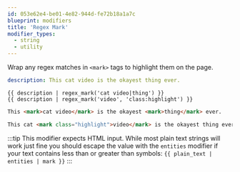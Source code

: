 ```yaml
---
id: 053e62e4-be01-4e82-944d-fe72b18a1a7c
blueprint: modifiers
title: 'Regex Mark'
modifier_types:
  - string
  - utility
---
```

Wrap any regex matches in `<mark>` tags to highlight them on the page.

```yaml
description: This cat video is the okayest thing ever.
```

```
{{ description | regex_mark('cat video|thing') }}
{{ description | regex_mark('video', 'class:highlight') }}
```

```html
This <mark>cat video</mark> is the okayest <mark>thing</mark> ever.
```

```html
This cat <mark class="highlight">video</mark> is the okayest thing ever.
```

:::tip
This modifier expects HTML input. While most plain text strings will work just fine you should escape the value with the `entities` modifier if your text contains less than or greater than symbols: `{{ plain_text | entities | mark }}`
:::